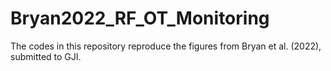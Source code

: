 # Bryan2022_RF_OT_Monitoring
The codes in this repository reproduce the figures from Bryan et al. (2022), submitted to GJI.
